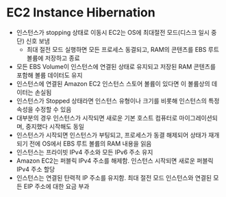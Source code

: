 

# EC2 Instance Hibernation
- 인스턴스가 stopping 상태로 이동시 EC2는 OS에 최대절전 모드(디스크 일시 중단) 신호 보냄
  - 최대 절전 모드 실행하면 모든 프로세스 동결되고, RAM의 콘텐츠를 EBS 루트 볼륨에 저장하고 종료
- 모든 EBS Volume이 인스턴스에 연결된 상태로 유지되고 저장된 RAM 콘텐츠를 포함해 볼륨 데이터도 유지
- 인스턴스에 연결된 Amazon EC2 인스턴스 스토어 볼륨이 있다면 이 볼륨상의 데이터는 손실됨
- 인스턴스가 Stopped 상태라면 인스턴스 유형이나 크기를 비롯해 인스턴스의 특정 속성을 수정할 수 있음
- 대부분의 경우 인스턴스가 시작되면 새로운 기본 호스트 컴퓨터로 마이그레이션되며, 중지했다 시작해도 동일
- 인스턴스가 시작되면 인스턴스가 부팅되고, 프로세스가 동결 해제되어 상태가 재개되기 전에 OS에서 EBS 루트 볼륨의 RAM 내용을 읽음
- 인스턴스는 프라이빗 IPv4 주소와 모든 IPv6 주소 유지
- Amazon EC2는 퍼블릭 IPv4 주소를 해제함. 인스턴스 시작되면 새로운 퍼블릭 IPv4 주소 할당
- 인스턴스는 연결된 탄력적 IP 주소를 유지함. 최대 절전 모드 인스턴스와 연결된 모든 EIP 주소에 대한 요금 부과
